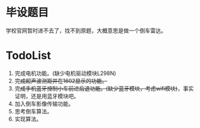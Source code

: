 # 毕设题目

学校官网暂时进不去了，找不到原题，大概意思是做一个倒车雷达。

# TodoList

1. 完成电机功能。(缺少电机驱动模块L298N)
2. ~~完成超声波测距并在1602显示的功能。~~
3. ~~完成手机蓝牙控制小车前进后退功能。(缺少蓝牙模块，考虑wifi模块)~~，事实证明，还是用蓝牙模块吧。
4. 加入倒车影像传输功能。
5. 思考倒车算法。
6. 实现算法。